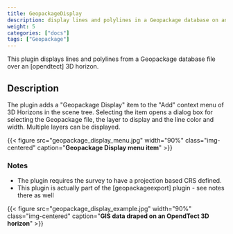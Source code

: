 ```yaml
---
title: GeopackageDisplay
description: display lines and polylines in a Geopackage database on an OpendTect 3D horizon
weight: 5
categories: ["docs"]
tags: ["Geopackage"]
---
```


This plugin displays lines and polylines from a Geopackage database file over an [opendtect] 3D horizon.

## Description

The plugin adds a "Geopackage Display" item to the "Add" context menu of 3D Horizons in the scene tree. Selecting the item opens a dialog box for selecting the Geopackage file, the layer to display and the line color and width. Multiple layers can be displayed.

{{< figure src="geopackage_display_menu.jpg" width="90%" class="img-centered" caption="**Geopackage Display menu item**" >}}

### Notes
-  The plugin requires the survey to have a projection based CRS defined.
-  This plugin is actually part of the [geopackageexport] plugin - see notes there as well

{{< figure src="geopackage_display_example.jpg" width="90%" class="img-centered" caption="**GIS data draped on an OpendTect 3D horizon**" >}}


